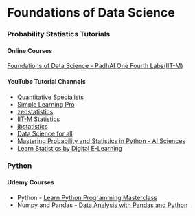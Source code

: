 # Foundations of Data Science

### Probability Statistics Tutorials 

#### Online Courses
[Foundations of Data Science - PadhAI One Fourth Labs(IIT-M)](https://padhai.onefourthlabs.in/courses/data-science)

#### YouTube Tutorial Channels

* [Quantitative Specialists](https://www.youtube.com/@QuantitativeSpecialists)
* [Simple Learning Pro](https://www.youtube.com/@Simplelearningpro/)
* [zedstatistics](https://www.youtube.com/@zedstatistics)
* [IIT-M Statistics](https://www.youtube.com/playlist?list=PLZ2ps__7DhBZoOybiNj--teGePoNZNO2C)
* [jbstatistics](https://www.youtube.com/@jbstatistics)
* [Data Science for all](https://www.youtube.com/@ritvikmath)
* [Mastering Probability and Statistics in Python - AI Sciences](https://www.youtube.com/playlist?list=PLVgEzPHodXi1wT9OK8B_W6Hs8Xc-gaG6N)
* [Learn Statistics by Digital E-Learning](https://www.youtube.com/@DigitalELearning/videos)

### Python
#### Udemy Courses
* Python - [Learn Python Programming Masterclass](https://www.udemy.com/course/python-the-complete-python-developer-course)
* Numpy and Pandas - [Data Analysis with Pandas and Python](https://www.udemy.com/course/data-analysis-with-pandas/)
